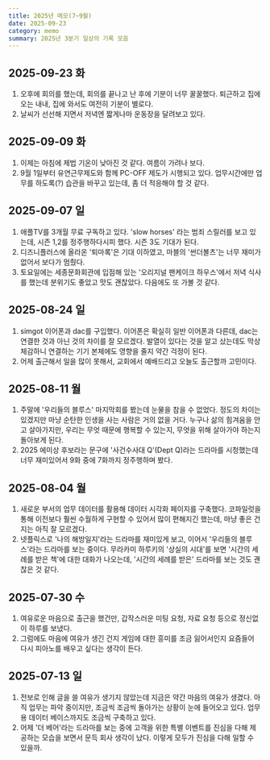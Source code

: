 ```yaml
---
title: 2025년 메모(7~9월)
date: 2025-09-23
category: memo
summary: 2025년 3분기 일상의 기록 모음
---
```


## 2025-09-23 화

1. 오후에 회의를 했는데, 회의를 끝나고 난 후에 기분이 너무 꿀꿀했다. 퇴근하고 집에 오는 내내, 집에 와서도 여전히 기분이 별로다.
2. 날씨가 선선해 지면서 저녁엔 짧게나마 운동장을 달려보고 있다.

## 2025-09-09 화

1. 이제는 아침에 제법 기온이 낮아진 것 같다. 여름이 가려나 보다.
2. 9월 1일부터 유연근무제도와 함께 PC-OFF 제도가 시행되고 있다. 업무시간에만 업무를 하도록(?) 습관을 바꾸고 있는데, 좀 더 적응해야 할 것 같다. 

## 2025-09-07 일

1. 애플TV를 3개월 무료 구독하고 있다. 'slow horses' 라는 범죄 스릴러를 보고 있는데, 시즌 1,2를 정주행하다시피 했다. 시즌 3도 기대가 된다.
2. 디즈니플러스에 올라온 '퇴마록'은 기대 이하였고, 마블의 '썬더볼츠'는 너무 재미가 없어서 보다가 멈췄다.
3. 토요일에는 세종문화회관에 입점해 있는 '오리지널 팬케이크 하우스'에서 저녁 식사를 했는데 분위기도 좋았고 맛도 괜찮았다. 다음에도 또 가볼 것 같다.     

## 2025-08-24 일

1. simgot 이어폰과 dac를 구입했다. 이어폰은 확실히 일반 이어폰과 다른데, dac는 연결한 것과 아닌 것의 차이를 잘 모르겠다. 발열이 있다는 것을 알고 샀는데도 막상 체감하니 연결하는 기기 본체에도 영향을 줄지 약간 걱정이 된다.
2. 어제 출근해서 일을 많이 못해서, 교회에서 예배드리고 오늘도 출근할까 고민이다. 

## 2025-08-11 월

1. 주말에 '우리들의 블루스' 마지막회를 봤는데 눈물을 참을 수 없었다. 정도의 차이는 있겠지만 마냥 순탄한 인생을 사는 사람은 거의 없을 거다. 누구나 삶의 힘겨움을 안고 살아가지만, 우리는 무엇 때문에 행복할 수 있는지, 무엇을 위해 살아가야 하는지 돌아보게 된다.
2. 2025 에미상 후보라는 문구에 '사건수사대 Q'(Dept Q)라는 드라마를 시청했는데 너무 재미있어서 9화 중에 7화까지 정주행하며 봤다.

## 2025-08-04 월

1. 새로운 부서의 업무 데이터를 활용해 데이터 시각화 페이지를 구축했다. 코파일럿을 통해 이전보다 훨씬 수월하게 구현할 수 있어서 많이 편해지긴 했는데, 마냥 좋은 건지는 아직 잘 모르겠다.
2. 넷플릭스로 '나의 해방일지'라는 드라마를 재미있게 보고, 이어서 '우리들의 블루스'라는 드라마를 보는 중이다. 무라카미 하루키의 '상실의 시대'를 보면 '시간의 세례를 받은 책'에 대한 대화가 나오는데, '시간의 세례를 받은' 드라마를 보는 것도 괜찮은 것 같다. 

## 2025-07-30 수

1. 여유로운 마음으로 출근을 했건만, 갑작스러운 미팅 요청, 자료 요청 등으로 정신없이 하루를 보냈다.
2. 그럼에도 마음에 여유가 생긴 건지 게임에 대한 흥미를 조금 잃어서인지 요즘들어 다시 피아노를 배우고 싶다는 생각이 든다.

## 2025-07-13 일

1. 전보로 인해 글을 쓸 여유가 생기지 않았는데 지금은 약간 마음의 여유가 생겼다. 아직 업무는 파악 중이지만, 조금씩 조금씩 돌아가는 상황이 눈에 들어오고 있다. 업무용 데이터 베이스까지도 조금씩 구축하고 있다.
2. 어제 '더 베어'라는 드라마를 보는 중에 고객을 위한 특별 이벤트를 진심을 다해 제공하는 모습을 보면서 문득 회사 생각이 났다. 이렇게 모두가 진심을 다해 일할 수 있을까.
